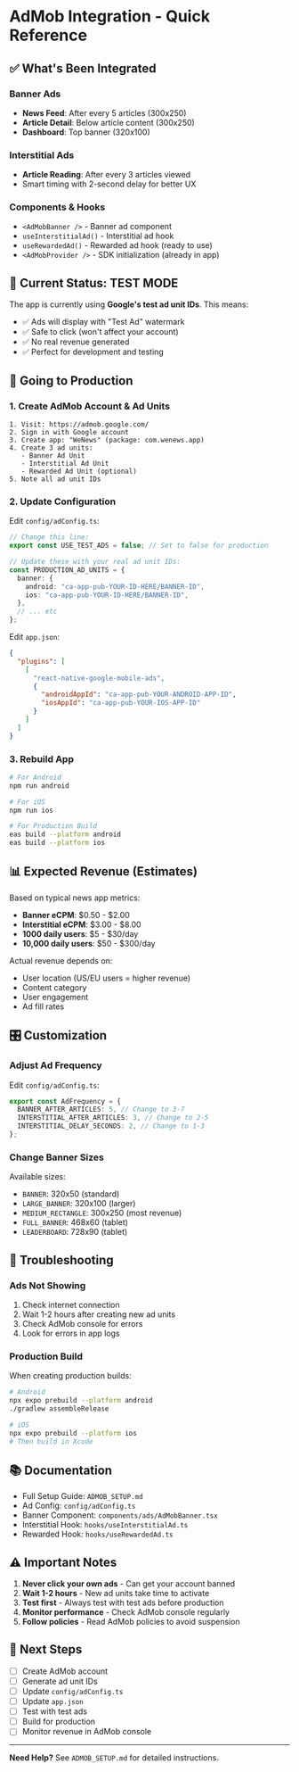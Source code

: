# AdMob Integration - Quick Reference

## ✅ What's Been Integrated

### Banner Ads

- **News Feed**: After every 5 articles (300x250)
- **Article Detail**: Below article content (300x250)
- **Dashboard**: Top banner (320x100)

### Interstitial Ads

- **Article Reading**: After every 3 articles viewed
- Smart timing with 2-second delay for better UX

### Components & Hooks

- `<AdMobBanner />` - Banner ad component
- `useInterstitialAd()` - Interstitial ad hook
- `useRewardedAd()` - Rewarded ad hook (ready to use)
- `<AdMobProvider />` - SDK initialization (already in app)

## 🧪 Current Status: TEST MODE

The app is currently using **Google's test ad unit IDs**. This means:

- ✅ Ads will display with "Test Ad" watermark
- ✅ Safe to click (won't affect your account)
- ✅ No real revenue generated
- ✅ Perfect for development and testing

## 🚀 Going to Production

### 1. Create AdMob Account & Ad Units

```
1. Visit: https://admob.google.com/
2. Sign in with Google account
3. Create app: "WeNews" (package: com.wenews.app)
4. Create 3 ad units:
   - Banner Ad Unit
   - Interstitial Ad Unit
   - Rewarded Ad Unit (optional)
5. Note all ad unit IDs
```

### 2. Update Configuration

Edit `config/adConfig.ts`:

```typescript
// Change this line:
export const USE_TEST_ADS = false; // Set to false for production

// Update these with your real ad unit IDs:
const PRODUCTION_AD_UNITS = {
  banner: {
    android: "ca-app-pub-YOUR-ID-HERE/BANNER-ID",
    ios: "ca-app-pub-YOUR-ID-HERE/BANNER-ID",
  },
  // ... etc
};
```

Edit `app.json`:

```json
{
  "plugins": [
    [
      "react-native-google-mobile-ads",
      {
        "androidAppId": "ca-app-pub-YOUR-ANDROID-APP-ID",
        "iosAppId": "ca-app-pub-YOUR-IOS-APP-ID"
      }
    ]
  ]
}
```

### 3. Rebuild App

```bash
# For Android
npm run android

# For iOS
npm run ios

# For Production Build
eas build --platform android
eas build --platform ios
```

## 📊 Expected Revenue (Estimates)

Based on typical news app metrics:

- **Banner eCPM**: $0.50 - $2.00
- **Interstitial eCPM**: $3.00 - $8.00
- **1000 daily users**: $5 - $30/day
- **10,000 daily users**: $50 - $300/day

Actual revenue depends on:

- User location (US/EU users = higher revenue)
- Content category
- User engagement
- Ad fill rates

## 🎛️ Customization

### Adjust Ad Frequency

Edit `config/adConfig.ts`:

```typescript
export const AdFrequency = {
  BANNER_AFTER_ARTICLES: 5, // Change to 3-7
  INTERSTITIAL_AFTER_ARTICLES: 3, // Change to 2-5
  INTERSTITIAL_DELAY_SECONDS: 2, // Change to 1-3
};
```

### Change Banner Sizes

Available sizes:

- `BANNER`: 320x50 (standard)
- `LARGE_BANNER`: 320x100 (larger)
- `MEDIUM_RECTANGLE`: 300x250 (most revenue)
- `FULL_BANNER`: 468x60 (tablet)
- `LEADERBOARD`: 728x90 (tablet)

## 🐛 Troubleshooting

### Ads Not Showing

1. Check internet connection
2. Wait 1-2 hours after creating new ad units
3. Check AdMob console for errors
4. Look for errors in app logs

### Production Build

When creating production builds:

```bash
# Android
npx expo prebuild --platform android
./gradlew assembleRelease

# iOS
npx expo prebuild --platform ios
# Then build in Xcode
```

## 📚 Documentation

- Full Setup Guide: `ADMOB_SETUP.md`
- Ad Config: `config/adConfig.ts`
- Banner Component: `components/ads/AdMobBanner.tsx`
- Interstitial Hook: `hooks/useInterstitialAd.ts`
- Rewarded Hook: `hooks/useRewardedAd.ts`

## ⚠️ Important Notes

1. **Never click your own ads** - Can get your account banned
2. **Wait 1-2 hours** - New ad units take time to activate
3. **Test first** - Always test with test ads before production
4. **Monitor performance** - Check AdMob console regularly
5. **Follow policies** - Read AdMob policies to avoid suspension

## 🎯 Next Steps

- [ ] Create AdMob account
- [ ] Generate ad unit IDs
- [ ] Update `config/adConfig.ts`
- [ ] Update `app.json`
- [ ] Test with test ads
- [ ] Build for production
- [ ] Monitor revenue in AdMob console

---

**Need Help?** See `ADMOB_SETUP.md` for detailed instructions.
